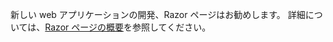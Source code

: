 新しい web アプリケーションの開発、Razor ページはお勧めします。 詳細については、[Razor ページの概要](/aspnet/core/tutorials/razor-pages/razor-pages-start)を参照してください。